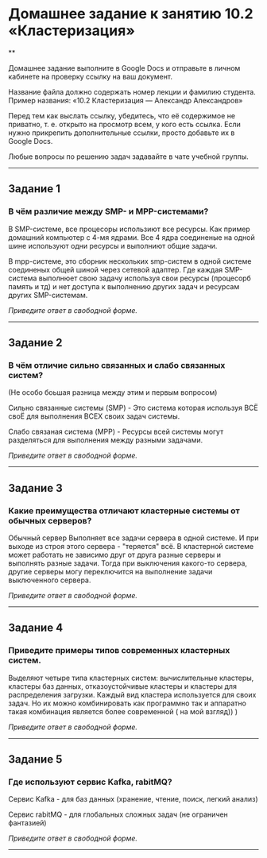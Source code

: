 # Домашнее задание к занятию 10.2 «Кластеризация»
**

Домашнее задание выполните в Google Docs и отправьте в личном кабинете на проверку ссылку на ваш документ.

Название файла должно содержать номер лекции и фамилию студента. Пример названия: «10.2 Кластеризация — Александр Александров»

Перед тем как выслать ссылку, убедитесь, что её содержимое не приватно, т. е.  открыто на просмотр всем, у кого есть ссылка. Если нужно прикрепить дополнительные ссылки, просто добавьте их в Google Docs.

Любые вопросы по решению задач задавайте в чате учебной группы.

---

## Задание 1
### В чём различие между SMP- и MPP-системами?

В SMP-системе, все процесоры использиют все ресурсы. Как пример домашний компьютер с 4-мя ядрами. Все 4 ядра соединеные на одной шине используют одни ресурсы и выполниют общие задачи.

В mpp-системе, это сборник нескольких smp-систем в одной системе соединеных общей шиной через сетевой адаптер. Где каждая SMP-система выполнюет свою задачу используя свои ресурсы (процесорб память и тд) и нет доступа к выполнению других задач и ресурсам других SMP-системам.

*Приведите ответ в свободной форме.*

---

## Задание 2
### В чём отличие сильно связанных и слабо связанных систем?

(Не особо боьшая разница между этим и первым вопросом)

Сильно связанные системы (SMP) - Это система которая используя ВСЁ своЁ для выполнения ВСЕХ своих задач системы.

Слабо связаная система (MPP) - Ресурсы всей системы могут разделяться для выполнения между разными задачами.

*Приведите ответ в свободной форме.*

---

## Задание 3
### Какие преимущества отличают кластерные системы от обычных серверов?

Обычный сервер Выполняет все задачи сервера в одной системе. И при выходе из строя этого сервера - "теряется" всё. В кластерной системе может работать не зависимо друг от друга разные серверы и выполнять разные задачи. Тогда при выключения какого-то сервера, другие серверы могу переключится на выполнение задачи выключенного сервера. 

*Приведите ответ в свободной форме.*

---

## Задание 4
### Приведите примеры типов современных кластерных систем.

Выделяют четыре типа кластерных систем: вычислительные кластеры, кластеры баз данных, отказоустойчивые кластеры и кластеры для распределения загрузки. Каждый вид кластера используется для своих задач. Но их можно комбинировать как программно так и аппаратно такая комбинация является более современной ( на мой взгляд)) )

*Приведите ответ в свободной форме.*

---

## Задание 5
### Где используют сервис Kafka, rabitMQ?

Сервис Kafka - для баз данных (хранение, чтение, поиск, легкий анализ)

Сервис rabitMQ - для глобальных сложных задач (не ограничен фантазией) 

*Приведите ответ в свободной форме.*

---

